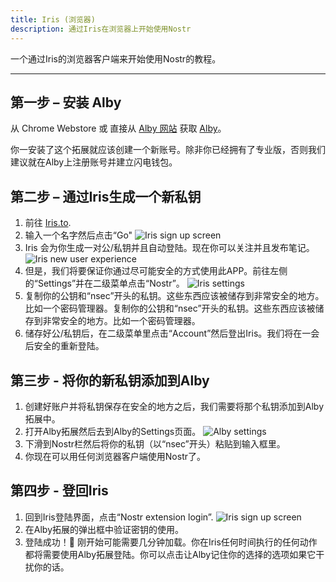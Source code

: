 ```yaml
---
title: Iris (浏览器)
description: 通过Iris在浏览器上开始使用Nostr
---
```


一个通过Iris的浏览器客户端来开始使用Nostr的教程。

---

## 第一步 – 安装 Alby

从 Chrome Webstore 或 直接从 [Alby 网站](https://getalby.com/) 获取 [Alby](https://chrome.google.com/webstore/detail/alby-bitcoin-lightning-wa/iokeahhehimjnekafflcihljlcjccdbe)。

你一安装了这个拓展就应该创建一个新账号。除非你已经拥有了专业版，否则我们建议就在Alby上注册账号并建立闪电钱包。

## 第二步 – 通过Iris生成一个新私钥

1. 前往 [Iris.to](https://iris.to).
1. 输入一个名字然后点击“Go" ![Iris sign up screen](/images/webp/iris-signup.webp)
1. Iris 会为你生成一对公/私钥并且自动登陆。现在你可以关注并且发布笔记。 ![Iris new user experience](/images/webp/iris-nux.webp)
1. 但是，我们将要保证你通过尽可能安全的方式使用此APP。前往左侧的“Settings”并在二级菜单点击“Nostr”。 ![Iris settings](/images/webp/iris-settings-annotated.webp)
1. 复制你的公钥和“nsec”开头的私钥。这些东西应该被储存到非常安全的地方。比如一个密码管理器。复制你的公钥和“nsec”开头的私钥。这些东西应该被储存到非常安全的地方。比如一个密码管理器。
1. 储存好公/私钥后，在二级菜单里点击“Account”然后登出Iris。我们将在一会后安全的重新登陆。

## 第三步 - 将你的新私钥添加到Alby

1. 创建好账户并将私钥保存在安全的地方之后，我们需要将那个私钥添加到Alby拓展中。
1. 打开Alby拓展然后去到Alby的Settings页面。 ![Alby settings](/images/webp/alby-settings.webp)
1. 下滑到Nostr栏然后将你的私钥（以“nsec”开头）粘贴到输入框里。
1. 你现在可以用任何浏览器客户端使用Nostr了。

## 第四步 - 登回Iris

1. 回到Iris登陆界面，点击“Nostr extension login”. ![Iris sign up screen](/images/webp/iris-signup.webp)
1. 在Alby拓展的弹出框中验证密钥的使用。
1. 登陆成功！🤙 刚开始可能需要几分钟加载。你在Iris任何时间执行的任何动作都将需要使用Alby拓展登陆。你可以点击让Alby记住你的选择的选项如果它干扰你的话。
